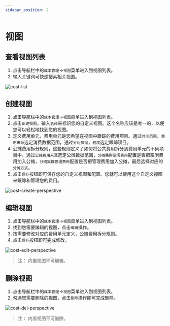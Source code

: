 ```yaml
---
sidebar_position: 2
---
```



# 视图

## 查看视图列表

1. 点击导航栏中的`成本管理`->`视图`菜单进入到视图列表。
2. 输入关键词可快速搜索相关视图。

![cost-list](/img/v0.4.0/cost/cost-list.png)

## 创建视图

1. 点击导航栏中的`成本管理`->`视图`菜单进入到视图列表。
2. 点击`新建视图`，输入`名称`来标识您的自定义视图。这个名称应该是唯一的，以便您可以轻松地找到您的视图。
3. 定义费用单元，费用单元是您希望在视图中跟踪的费用项目。通过`时间范围`，`费用来源`选定消费数据范围，通过`分组依据`，`粒度`选定跟踪项目。
4. 公摊费用拆分规则，这些规则定义了如何将公共费用拆分到费用单元的不同项目中。通过`公摊费用来源`选定公摊数据范围，`分摊集群空闲费用`配置是否把空闲费用加入公摊，`分摊集群管理费用`配置是否把管理费用加入公摊，最后选择对应的`分摊方式`。
5. 点击`保存`按钮即可保存您的自定义视图和配置。您就可以使用这个自定义视图来跟踪和管理您的费用。

![cost-create-perspective](/img/v0.4.0/cost/cost-perspective-create.png)

## 编辑视图

1. 点击导航栏中的`成本管理`->`视图`菜单进入到视图列表。
2. 找到您需要编辑的视图，点击`编辑`操作。
3. 按需要修改对应的费用单元定义，公摊费用拆分规则。
4. 点击`保存`按钮即可完成修改。

![cost-edit-perspective](/img/v0.4.0/cost/cost-perspective-edit.png)

> 注：
> 内置视图不可编辑。

## 删除视图

1. 点击导航栏中的`成本管理`->`视图`菜单进入到视图列表。
2. 勾选您需要删除的视图，点击`删除`操作即可完成删除。

![cost-del-perspective](/img/v0.4.0/cost/cost-perspective-del.png)

> 注：
> 内置视图不可删除。

